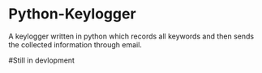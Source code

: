 # Python-Keylogger

A keylogger written in python which records all keywords and then sends the
collected information through email.

#Still in devlopment

